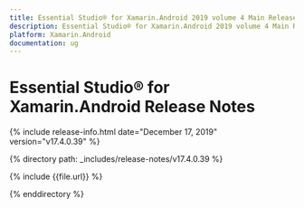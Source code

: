 ```yaml
---
title: Essential Studio® for Xamarin.Android 2019 volume 4 Main Release Release Notes  
description: Essential Studio® for Xamarin.Android 2019 volume 4 Main Release Release Notes  
platform: Xamarin.Android
documentation: ug
---
```


# Essential Studio® for Xamarin.Android  Release Notes  

{% include release-info.html date="December 17, 2019"  version="v17.4.0.39" %} 


{% directory path: _includes/release-notes/v17.4.0.39 %}

{% include {{file.url}} %}

{% enddirectory %}